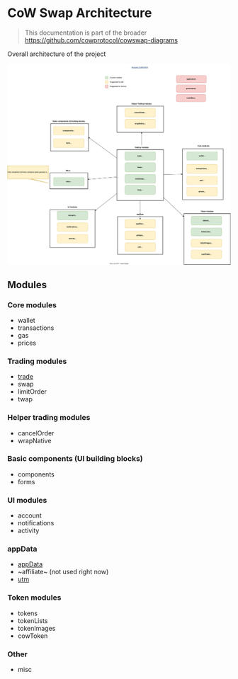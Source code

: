 # CoW Swap Architecture

> This documentation is part of the broader https://github.com/cowprotocol/cowswap-diagrams

Overall architecture of the project

![Overall Architecture](./architecture-overview.drawio.svg)

## Modules

### Core modules

- wallet
- transactions
- gas
- prices

### Trading modules

- [trade](../apps/cowswap-frontend/src/modules/trade/docs/trade-module.md)
- swap
- limitOrder
- twap

### Helper trading modules

- cancelOrder
- wrapNative

### Basic components (UI building blocks)

- components
- forms

### UI modules

- account
- notifications
- activity

### appData

- [appData](../apps/cowswap-frontend/src/modules/appData/appData-module.md)
- ~affiliate~ (not used right now)
- [utm](../apps/cowswap-frontend/src/modules/utm/utm-module.md)

### Token modules

- tokens
- tokenLists
- tokenImages
- cowToken

### Other

- misc
